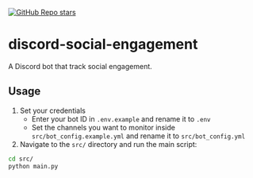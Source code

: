 [![GitHub Repo stars](https://img.shields.io/github/stars/ruankie/discord-social-engagement)](https://github.com/ruankie/discord-social-engagement)

# discord-social-engagement
A Discord bot that track social engagement.

## Usage
1. Set your credentials
    - Enter your bot ID in `.env.example` and rename it to `.env`
    - Set the channels you want to monitor inside `src/bot_config.example.yml` and rename it to `src/bot_config.yml`
2. Navigate to the `src/` directory and run the main script:
```bash
cd src/
python main.py
```
